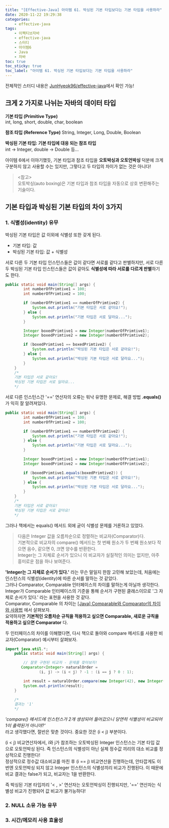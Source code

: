 ```yaml
---
title: "[Effective-Java] 아이템 61. 박싱된 기본 타입보다는 기본 타입을 사용하라"
date: 2020-11-22 19:29:38
categories:
    - effective-java
tags:
    - 이펙티브자바
    - effective-java
    - 스터디
    - 아이템6
    - Java
    - 자바
toc: true
toc_sticky: true
toc_label: "아이템 61. 박싱된 기본 타입보다는 기본 타입을 사용하라"
---
```

전체적인 스터디 내용은 [JunHyeok96/effective-java](https://github.com/JunHyeok96/effective-java)에서 확인 가능! 

## 크게 2 가지로 나뉘는 자바의 데이터 타입
**기본 타입 (Primitive Type)**  
int, long, short, double, char, boolean  
  
**참조 타입 (Reference Type)**
String, Integer, Long, Double, Boolean  
  
**박싱된 기본 타입: 기본 타입에 대응 되는 참조 타입**  
int -> Integer, double -> Double 등...  

아이템 6에서 이야기했듯, 기본 타입과 참조 타입을 **오토박싱과 오토언박싱** 덕분에 
크게 구분하지 않고 사용할 수는 있지만, 그렇다고 두 타입의 차이가 없는 것은 아니다!  

> <참고>  
> 오토박싱(auto boxing)은 기본 타입과 참조 타입을 자동으로 상호 변환해주는 기술이다.


## 기본 타입과 박싱된 기본 타입의 차이 3가지
### 1. 식별성(identity) 유무
박싱된 기본 타입은 값 이외에 식별성 또한 갖게 된다.

- 기본 타입: 값
- 박싱된 기본 타입: 값 + 식별성

서로 다른 두 기본 타입 인스턴스들은 값이 같다면 서로를 같다고 판별하지만, 
서로 다른 두 박싱된 기본 타입 인스턴스들은 값이 같아도 **식별성에 따라 서로를 다르게 판별**하기도 한다.  

```java
public static void main(String[] args) {
        int numberOfPrimtive1 = 100;
        int numberOfPrimtive2 = 100;

        if (numberOfPrimtive1 == numberOfPrimtive2) {
            System.out.println("기본 타입은 서로 같아요!");
        } else {
            System.out.println("기본 타입은 서로 달라요...");
        }

        Integer boxedPrimtive1 = new Integer(numberOfPrimtive1);
        Integer boxedPrimtive2 = new Integer(numberOfPrimtive2);

        if (boxedPrimtive1 == boxedPrimtive2) {
            System.out.println("박싱된 기본 타입은 서로 같아요!");
        } else {
            System.out.println("박싱된 기본 타입은 서로 달라요...");
        }
    }
    /*
    기본 타입은 서로 같아요!
    박싱된 기본 타입은 서로 달라요...
    */
```

서로 다른 인스턴스간 '==' 연산자의 오류는 워낙 유명한 문제로, 
해결 방법 **.equals()** 가 익히 잘 알려져있다.

```java
public static void main(String[] args) {
        int numberOfPrimtive1 = 100;
        int numberOfPrimtive2 = 100;

        if (numberOfPrimtive1 == numberOfPrimtive2) {
            System.out.println("기본 타입은 서로 같아요!");
        } else {
            System.out.println("기본 타입은 서로 달라요...");
        }

        Integer boxedPrimtive1 = new Integer(numberOfPrimtive1);
        Integer boxedPrimtive2 = new Integer(numberOfPrimtive2);

        if (boxedPrimtive1.equals(boxedPrimtive2)) {
            System.out.println("박싱된 기본 타입은 서로 같아요!");
        } else {
            System.out.println("박싱된 기본 타입은 서로 달라요...");
        }
    }
    /*
    기본 타입은 서로 같아요!
    박싱된 기본 타입은 서로 같아요!
    */
```

그러나 책에서는 equals() 메서드 외에 굳이 식별성 문제를 거론하고 있었다. 

> 다음은 Integer 값을 오름차순으로 정렬하는 비교자(Comparator)다.  
> 기본적으로 비교자의 compare() 메서드는 첫 번째 원소가 두 번째 원소보다 작으면 음수, 같으면 0, 크면 양수를 반환한다.  
> Integer는 그 자체로 순서가 있으니 이 비교자가 실질적인 의미는 없지만, 아주 흥미로운 점을 하나 보여준다.

**'Integer는 그 자체로 순서가 있다.'** 라는 무슨 말일지 한참 고민해 보았는데, 처음에는 인스턴스의 식별성(identity)에 따른 순서를 말하는 것 같았다.  
그러나 Comparator, Comparable 인터페이스의 차이를 말하는게 아닐까 생각한다. Integer가 Comparable 인터페이스의 기준을 통해 순서가 구현된 클래스이므로 '그 자체로 순서가 있다.' 라는 표현을 사용한 것 같다.  
Comparator, Comparable 의 차이는 [[Java] Comparable와 Comparator의 차이와 사용법](https://gmlwjd9405.github.io/2018/09/06/java-comparable-and-comparator.html) 에서 살펴보자.  
요약하자면 **기본적인 오름차순 규칙을 적용하고 싶으면 Comparable, 새로운 규칙을 적용하고 싶으면 Comparator** 다.
  
두 인터페이스의 차이를 이해했다면, 다시 책으로 돌아와 compare 메서드를 사용한 비교자(Comparator) 예시부터 살펴보자.
```java
import java.util.*;
    public static void main(String[] args) {

        // 잘못 구현된 비교자 - 문제를 찾아보자!
       Comparator<Integer> naturalOrder =
               (i, j) -> (i < j) ? -1 : (i == j ? 0 : 1);

        int result = naturalOrder.compare(new Integer(42), new Integer(42));
        System.out.println(result);
    }

    /*
    결과는 '1'
    */
```
*'compare() 메서드에 인스턴스가 2개 생성되어 들어갔으니 당연히 식별성이 비교되어 1이 출력된거 아니야?'*  
라고 생각했다면, 절반은 맞춘 것이다. 중요한 것은 (i < j) 부분이다.  
  
(i < j) 비교연산자에서, i와 j가 참조하는 오토박싱된 Integer 인스턴스는 기본 타입 값으로 오토언박싱 된다. 
즉 인스턴스의 식별성이 아닌 실제 정수값 끼리의 대소 비교를 정상적으로 진행한다!  
정상적으로 정수값 대소비교를 마친 후 (i == j) 비교연산을 진행하는데, 안타깝게도 이번엔 오토언박싱 되지 않고 
Integer 인스턴스의 식별성끼리 비교가 진행된다. 이 때문에 비교 결과는 false가 되고, 비교자는 1을 반환한다.  
  
즉 박싱된 기본 타입끼리 '< , >'  연산자는 오토언박싱이 진행되지만, '==' 연산자는 식별성 비교가 진행되어 값 비교가 불가능하다!


### 2. NULL 소유 가능 유무
### 3. 시간/메모리 사용 효율성
